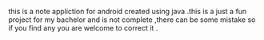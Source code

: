 this is a note appliction for android created using java .this is a just a fun project for my bachelor and is not complete ,there can be some mistake so if you find any you are welcome to correct it .  

